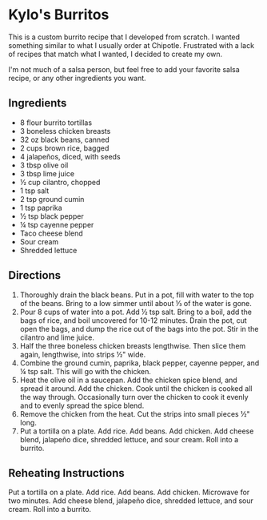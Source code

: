 Kylo's Burritos
===============

This is a custom burrito recipe that I developed from scratch. I wanted
something similar to what I usually order at Chipotle. Frustrated with a lack
of recipes that match what I wanted, I decided to create my own.

I'm not much of a salsa person, but feel free to add your favorite salsa
recipe, or any other ingredients you want.

Ingredients
-----------

* 8 flour burrito tortillas
* 3 boneless chicken breasts
* 32 oz black beans, canned
* 2 cups brown rice, bagged
* 4 jalape&#241;os, diced, with seeds
* 3 tbsp olive oil
* 3 tbsp lime juice
* &#189; cup cilantro, chopped
* 1 tsp salt
* 2 tsp ground cumin
* 1 tsp paprika
* &#189; tsp black pepper
* &#188; tsp cayenne pepper
* Taco cheese blend
* Sour cream
* Shredded lettuce

Directions
----------

1. Thoroughly drain the black beans. Put in a pot, fill with water to the
   top of the beans. Bring to a low simmer until about &#8531; of the water
   is gone.
2. Pour 8 cups of water into a pot. Add &#189; tsp salt. Bring to a boil, add
   the bags of rice, and boil uncovered for 10-12 minutes. Drain the pot, cut
   open the bags, and dump the rice out of the bags into the pot. Stir in the
   cilantro and lime juice.
3. Half the three boneless chicken breasts lengthwise. Then slice them again,
   lengthwise, into strips &#189;" wide.
4. Combine the ground cumin, paprika, black pepper, cayenne pepper, and &#188;
   tsp salt. This will go with the chicken.
5. Heat the olive oil in a saucepan. Add the chicken spice blend, and spread it
   around. Add the chicken. Cook until the chicken is cooked all the way
   through. Occasionally turn over the chicken to cook it evenly and to evenly
   spread the spice blend.
6. Remove the chicken from the heat. Cut the strips into small pieces &#189;"
   long.
7. Put a tortilla on a plate. Add rice. Add beans. Add chicken. Add cheese
   blend, jalape&#241;o dice, shredded lettuce, and sour cream. Roll into a
   burrito.

Reheating Instructions
----------------------

Put a tortilla on a plate. Add rice. Add beans. Add chicken. Microwave for two
minutes. Add cheese blend, jalape&#241;o dice, shredded lettuce, and sour
cream. Roll into a burrito.
